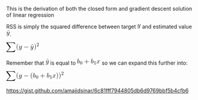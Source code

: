 This is the derivation of both the closed form and gradient descent solution of linear regression

RSS is simply the squared difference between target ![](./images/y.gif) and estimated value ![](./images/y_hat.gif).

![](./images/rss_equation.gif)

Remember that ![](./images/y_hat.gif) is equal to ![](./images/b_0+b_1x.gif) so we can expand this further into:

![](./images/rss_expanded.gif)

https://gist.github.com/amajidsinar/6c81fff7944805db6d9769bbf5b4cfb6